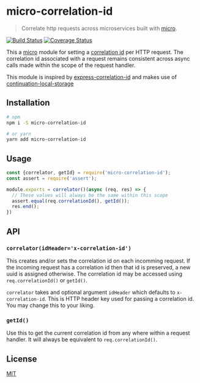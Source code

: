 # micro-correlation-id

> Correlate http requests across microservices built with [micro](https://github.com/zeit/micro).


[![Build Status](https://travis-ci.org/tafarij/mico-correlation-id.svg?branch=master)](https://travis-ci.org/tafarij/mico-correlation-id) [![Coverage Status](https://coveralls.io/repos/github/tafarij/mico-correlation-id/badge.svg?branch=master)](https://coveralls.io/github/tafarij/mico-correlation-id?branch=master)

This a [micro](https://github.com/zeit/micro) module for setting a [correlation id](https://blog.rapid7.com/2016/12/23/the-value-of-correlation-ids/) per HTTP request. The correlation id associated with a request remains consistent across async calls made within the scope of the request handler.

This module is inspired by [express-correlation-id](https://github.com/toboid/express-correlation-id) and makes use of [continuation-local-storage](https://github.com/othiym23/node-continuation-local-storage)

## Installation
```bash
# npm
npm i -S micro-correlation-id

# or yarn
yarn add micro-correlation-id
```

## Usage
```javascript
const {correlator, getId} = require('micro-correlation-id');
const assert = require('assert');

module.exports = correlator()(async (req, res) => {
  // These values will always be the same within this scope
  assert.equal(req.correlationId(), getId());
  res.end();
})
```

## API
### `correlator(idHeader='x-correlation-id')`

This creates and/or sets the correlation id on each incomming request. If the incoming request has a correlation id then that id is preserved, a new uuid is assigned otherwise. The correlation id may be accessed using `req.correlationId()` or `getId()`.

`correlator` takes and optional argument `idHeader` which defaults to `x-correlation-id`. This is HTTP header key used for passing a correlation id. You may change this to your liking.

### `getId()`
Use this to get the current correlation id from any where within a request handler. It will always be equivalent to `req.correlationId()`.

## License
[MIT](LICENCE)